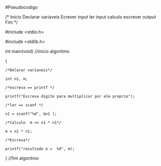 #Pseudocodigo

/*
Inicio
     Declarar variaveis
     Ecrever input
     ler input
     calculo
     escrever output
Fim
*/

#include <stdio.h>

#include <stdlib.h>

int main(void) //inicio algoritmo

{

	/*Delarar variaveis*/

	int n1, m;

	/*escreva == printf */

	printf("Escreva digito para multiplicar por ele proprio");

	/*ler == scanf */

	n1 = scanf("%d", &n1 );

	/*Calculo  m <= n1 * n1*/

	m = n1 * n1;

	/*Escreva*/

	printf("resultado e =  %d", m);

}  //fim algoritmo
 
